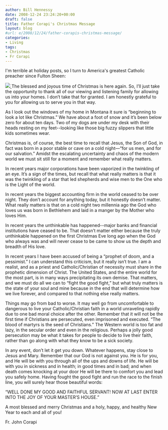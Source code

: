 ```yaml
---
author: Bill Hennessy
date: 2008-12-24 23:24:20+00:00
draft: false
title: Father Corapi's Christmas Message
layout: blog
#url: e/2008/12/24/father-corapis-christmas-message/
categories:
- Living
tags:
- Christmas
- Fr Corapi
---
```


I'm terrible at holiday posts, so I turn to America's greatest Catholic preacher since Fulton Sheen:

[![](https://www.fathercorapi.com/images/frcorapi.jpg)
](https://www.fathercorapi.com)The blessed and joyous time of Christmas is here again. So, I’ll just take the opportunity to thank all of our viewing and listening family for allowing us into your homes. I don’t take that for granted. I am honestly grateful to you for allowing us to serve you in that way.

As I look out the windows of my home in Montana it sure is “beginning to look a lot like Christmas.” We have about a foot of snow and it’s been below zero for about ten days. Two of my dogs are under my desk with their heads resting on my feet--looking like those big fuzzy slippers that little kids sometimes wear.

Christmas is, of course, the best time to recall that Jesus, the Son of God, in fact was born in a poor stable or cave on a cold night—“for us men, and for our salvation.” Amidst the escalating uncertainty and chaos of the modern world we must sit still for a moment and remember what really matters.

In recent years major corporations have been vaporized in the twinkling of an eye. It’s a sign of the times, but recall that what really matters is that it was the twinkling of a star that led shepherds and wise men to the One who is the Light of the world.

In recent years the biggest accounting firm in the world ceased to be over night. They don’t account for anything today, but it honestly doesn’t matter. What really matters is that on a cold night two millennia ago the God who loves us was born in Bethlehem and laid in a manger by the Mother who loves Him.

In recent years the unthinkable has happened--major banks and financial institutions have ceased to be. That doesn’t matter either because the truly unthinkable happened on the first Christmas Eve long ago when the God who always was and will never cease to be came to show us the depth and breadth of His love.

In recent years I have been accused of being a “prophet of doom, and a pessimist.” I can understand this criticism, but it really isn’t true. I am a realist, and as a priest and Catholic/Christian of necessity must share in the prophetic dimension of Christ. The United States, and the entire world for the most part, is in many ways precipitating its own demise. That matters, and we must do all we can to “fight the good fight,” but what truly matters is the state of your soul and mine because in the end that will determine how we live forever, and compared to that nothing else really matters.

Things may go from bad to worse. It may well go from uncomfortable to dangerous to live your Catholic/Christian faith in a world unraveling rapidly due to one bad moral choice after the other. Remember that it will not be the first time if Christians are persecuted, even imprisoned and executed. “The blood of martyrs is the seed of Christians.” The Western world is too fat and lazy, in the secular order and even in the religious. Perhaps a jolly good persecution may be what it takes for people to decide to live their faith, rather than go along with what they know to be a sick society.

In any event, don’t let it get you down. Whatever happens, stay close to Jesus and Mary. Remember that our God is not against you. He is for you, and He will be with you through all of the ups and downs of life. He will be with you in sickness and in health; in good times and in bad; and when death comes knocking at your door He will be there to comfort you and lead you safely home. Having fought the good fight and run the race to the finish line, you will surely hear those beautiful words:

“WELL DONE MY GOOD AND FAITHFUL SERVANT! NOW AT LAST ENTER INTO THE JOY OF YOUR MASTER’S HOUSE.”

A most blessed and merry Christmas and a holy, happy, and healthy New Year to each and all of you!

Fr. John Corapi
